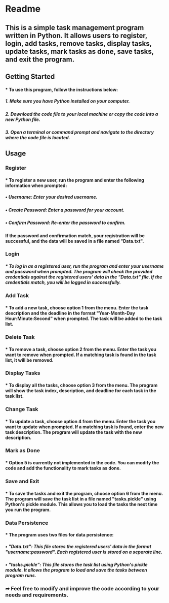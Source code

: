 # Readme

## This is a simple task management program written in Python. It allows users to register, login, add tasks, remove tasks, display tasks, update tasks, mark tasks as done, save tasks, and exit the program.

## Getting Started

#### * To use this program, follow the instructions below:

##### 1. Make sure you have Python installed on your computer.
##### 2. Download the code file to your local machine or copy the code into a new Python file.
##### 3. Open a terminal or command prompt and navigate to the directory where the code file is located.

## Usage

### Register

#### * To register a new user, run the program and enter the following information when prompted:

##### • Username: Enter your desired username.
##### • Create Password: Enter a password for your account.
##### • Confirm Password: Re-enter the password to confirm.

#### If the password and confirmation match, your registration will be successful, and the data will be saved in a file named "Data.txt".

### Login

##### * To log in as a registered user, run the program and enter your username and password when prompted. The program will check the provided credentials against the registered users' data in the "Data.txt" file. If the credentials match, you will be logged in successfully.

### Add Task

#### * To add a new task, choose option 1 from the menu. Enter the task description and the deadline in the format "Year-Month-Day Hour:Minute:Second" when prompted. The task will be added to the task list.

### Delete Task

#### * To remove a task, choose option 2 from the menu. Enter the task you want to remove when prompted. If a matching task is found in the task list, it will be removed.

### Display Tasks

#### * To display all the tasks, choose option 3 from the menu. The program will show the task index, description, and deadline for each task in the task list.

### Change Task

#### * To update a task, choose option 4 from the menu. Enter the task you want to update when prompted. If a matching task is found, enter the new task description. The program will update the task with the new description.

### Mark as Done

#### * Option 5 is currently not implemented in the code. You can modify the code and add the functionality to mark tasks as done.

### Save and Exit

#### * To save the tasks and exit the program, choose option 6 from the menu. The program will save the task list in a file named "tasks.pickle" using Python's pickle module. This allows you to load the tasks the next time you run the program.

### Data Persistence

#### * The program uses two files for data persistence:

##### • "Data.txt": This file stores the registered users' data in the format "username:password". Each registered user is stored on a separate line.
##### • "tasks.pickle": This file stores the task list using Python's pickle module. It allows the program to load and save the tasks between program runs.



###  ➦ Feel free to modify and improve the code according to your needs and requirements.


















